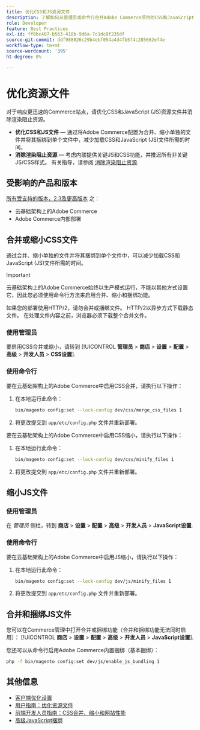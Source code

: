 ```yaml
---
title: 优化CSS和JS资源文件
description: 了解如何从管理员或命令行合并Adobe Commerce项目的CSS和JavaScript (JS)文件并进行缩小。
role: Developer
feature: Best Practices
exl-id: ff0bc407-b563-418b-9d6a-7c1dc8f235df
source-git-commit: ddf988826c29b4ebf054a4d4fb5f4c285662ef4e
workflow-type: tm+mt
source-wordcount: '395'
ht-degree: 0%

---
```


# 优化资源文件

对于响应更迅速的Commerce站点，请优化CSS和JavaScript (JS)资源文件并消除渲染阻止资源。

- **优化CSS和JS文件** — 通过将Adobe Commerce配置为合并、缩小单独的文件并将其捆绑到单个文件中，减少加载CSS和JavaScript (JS)文件所需的时间。
- **消除渲染阻止资源** — 考虑内联提供关键JS和CSS功能，并推迟所有非关键JS/CSS样式。 有关指导，请参阅 [消除渲染阻止资源](https://web.dev/render-blocking-resources/).

## 受影响的产品和版本

[所有受支持的版本，2.3及更高版本](../../../release/versions.md) 之：

- 云基础架构上的Adobe Commerce
- Adobe Commerce内部部署

## 合并或缩小CSS文件

通过合并、缩小单独的文件并将其捆绑到单个文件中，可以减少加载CSS和JavaScript (JS)文件所需的时间。

>[!IMPORTANT]
>
>云基础架构上的Adobe Commerce始终以生产模式运行，不能以其他方式设置它，因此您必须使用命令行方法来启用合并、缩小和捆绑功能。

如果您的部署使用HTTP/2，请勿合并或捆绑文件。 HTTP/2以异步方式下载静态文件。 在处理文件内容之前，浏览器必须下载整个合并文件。

### 使用管理员

要启用CSS合并或缩小，请转到 [!UICONTROL **管理员** > **商店** > **设置** > **配置** > **高级** > **开发人员** > **CSS设置**].

### 使用命令行

要在云基础架构上的Adobe Commerce中启用CSS合并，请执行以下操作：

1. 在本地运行此命令：

   ```bash
   bin/magento config:set --lock-config dev/css/merge_css_files 1
   ```

1. 将更改提交到 `app/etc/config.php` 文件并重新部署。

要在云基础架构上的Adobe Commerce中启用CSS缩小，请执行以下操作：

1. 在本地运行此命令：

   ```bash
   bin/magento config:set --lock-config dev/css/minify_files 1
   ```

1. 将更改提交到 `app/etc/config.php` 文件并重新部署。

## 缩小JS文件

### 使用管理员

在 *管理员* 侧栏，转到 **商店** > **设置** > **配置** > **高级** > **开发人员** > **JavaScript设置**.

### 使用命令行

要在云基础架构上的Adobe Commerce中启用JS缩小，请执行以下操作：

1. 在本地运行此命令：

   ```bash
   bin/magento config:set --lock-config dev/js/minify_files 1
   ```

1. 将更改提交到 `app/etc/config.php` 文件并重新部署。

## 合并和捆绑JS文件

您可以在Commerce管理中打开合并或捆绑功能（合并和捆绑功能无法同时启用）： [!UICONTROL **商店** > **设置** > **配置** > **高级** > **开发人员** > **JavaScript设置**].

您还可以从命令行启用Adobe Commerce内置捆绑（基本捆绑）：

```bash
php -f bin/magento config:set dev/js/enable_js_bundling 1
```

## 其他信息

- [客户端优化设置](../../../performance/configuration.md#client-side-optimization-settings)
- [用户指南：优化资源文件](https://docs.magento.com/user-guide/system/file-optimization.html)
- [前端开发人员指南：CSS合并、缩小和网站性能](https://developer.adobe.com/commerce/frontend-core/guide/css/#css-merging-minification-and-performance)
- [高级JavaScript捆绑](../../../performance/advanced-js-bundling.md)
